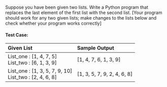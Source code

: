 Suppose you have been given two lists. Write a Python program that replaces the last element of the first list with the second list. [Your program should work for any two given lists; make changes to the lists below and check whether your program works correctly]

#### Test Case:

| Given List                                                  | Sample Output               |
| :---------------------------------------------------------- | :-------------------------- |
| List_one : [1, 4, 7, 5] <br> List_two : [6, 1, 3, 9]        | [1, 4, 7, 6, 1, 3, 9]       |
| List_one : [1, 3, 5, 7, 9, 10] <br> List_two : [2, 4, 6, 8] | [1, 3, 5, 7, 9, 2, 4, 6, 8] |
